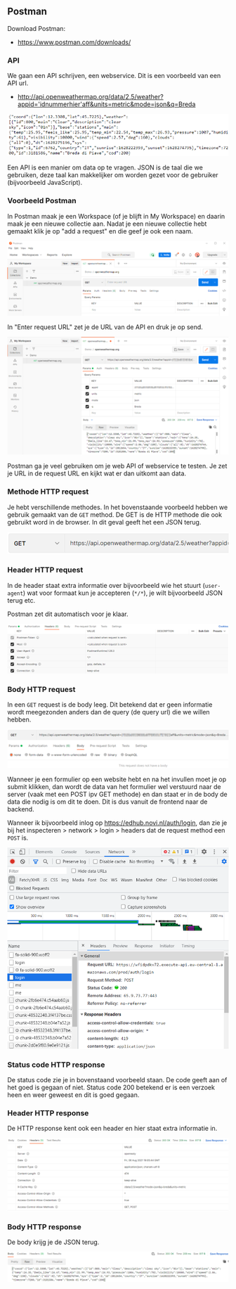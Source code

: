 ## Postman

Download Postman:

- https://www.postman.com/downloads/

### API

We gaan een API schrijven, een webservice. Dit is een voorbeeld van een API url.

- http://api.openweathermap.org/data/2.5/weather?appid='idnummerhier'aff&units=metric&mode=json&q=Breda

![img.png](img.png)

Een API is een manier om data op te vragen. JSON is de taal die we gebruiken, deze taal kan makkelijker om worden gezet voor de gebruiker (bijvoorbeeld JavaScript).

### Voorbeeld Postman

In Postman maak je een Workspace (of je blijft in My Workspace) en daarin maak je een nieuwe collectie aan. Nadat je een nieuwe collectie hebt gemaakt klik je op "add a request" en die geef je ook een naam.

![img2.png](img2.png)

In "Enter request URL" zet je de URL van de API en druk je op send.

![img3.png](img3.png)

Postman ga je veel gebruiken om je web API of webservice te testen. Je zet je URL in de request URL en kijkt wat er dan uitkomt aan data.

### Methode HTTP request

Je hebt verschillende methodes. In het bovenstaande voorbeeld hebben we gebruik gemaakt van de `GET` method. De GET is de HTTP methode die ook gebruikt word in de browser. In dit geval geeft het een JSON terug. 

![img4.png](img4.png)

### Header HTTP request

In de header staat extra informatie over bijvoorbeeld wie het stuurt (`user-agent`) wat voor formaat kun je accepteren (`*/*`), je wilt bijvoorbeeld JSON terug etc.

Postman zet dit automatisch voor je klaar.

![img5.png](img5.png)

### Body HTTP request

In een `GET` request is de body leeg. Dit betekend dat er geen informatie wordt meegezonden anders dan de query (de query url) die we willen hebben.

![img6.png](img6.png)

Wanneer je een formulier op een website hebt en na het invullen moet je op submit klikken, dan wordt de data van het formulier wel verstuurd naar de server (vaak met een POST ipv GET methode) en dan staat er in de body de data die nodig is om dit te doen. Dit is dus vanuit de frontend naar de backend.

Wanneer ik bijvoorbeeld inlog op https://edhub.novi.nl/auth/login, dan zie je bij het inspecteren > network > login > headers dat de request method een `POST` is.

![img7.png](img7.png)

### Status code HTTP response

De status code zie je in bovenstaand voorbeeld staan. De code geeft aan of het goed is gegaan of niet. Status code 200 betekend er is een verzoek heen en weer geweest en dit is goed gegaan.

### Header HTTP response

De HTTP response kent ook een header en hier staat extra informatie in.

![img8.png](img8.png)

### Body HTTP response

De body krijg je de JSON terug.

![img9.png](img9.png)

